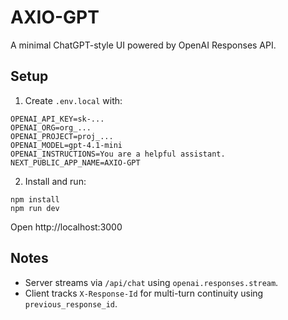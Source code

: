 # AXIO-GPT

A minimal ChatGPT-style UI powered by OpenAI Responses API.

## Setup

1) Create `.env.local` with:
```
OPENAI_API_KEY=sk-...
OPENAI_ORG=org_...
OPENAI_PROJECT=proj_...
OPENAI_MODEL=gpt-4.1-mini
OPENAI_INSTRUCTIONS=You are a helpful assistant.
NEXT_PUBLIC_APP_NAME=AXIO-GPT
```

2) Install and run:
```
npm install
npm run dev
```
Open http://localhost:3000

## Notes
- Server streams via `/api/chat` using `openai.responses.stream`.
- Client tracks `X-Response-Id` for multi-turn continuity using `previous_response_id`.
